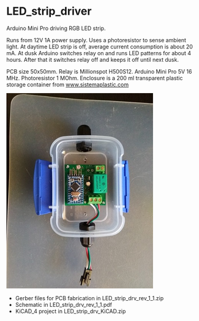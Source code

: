 # LED_strip_driver
Arduino Mini Pro driving RGB LED strip. 

Runs from 12V 1A power supply. Uses a photoresistor to sense ambient light. At daytime LED strip is off, average current consumption is about 20 mA. At dusk Arduino switches relay on and runs LED patterns for about 4 hours. After that it switches relay off and keeps it off until next dusk. 

PCB size 50x50mm. Relay is Millionspot H500S12. Arduino Mini Pro 5V 16 MHz. Photoresistor 1 MOhm. Enclosure is a 200 ml transparent plastic storage container from www.sistemaplastic.com

![Pic1](https://github.com/akouz/LED_strip_driver/blob/master/LED_strip_drv_in_box.jpg)

  * Gerber files for PCB fabrication in LED_strip_drv_rev_1_1.zip
  * Schematic in LED_strip_drv_rev_1_1.pdf
  * KiCAD_4 project in LED_strip_drv_KiCAD.zip
